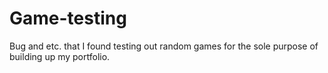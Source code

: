 # Game-testing
Bug and etc. that I found testing out random games for the sole purpose of building up my portfolio.
